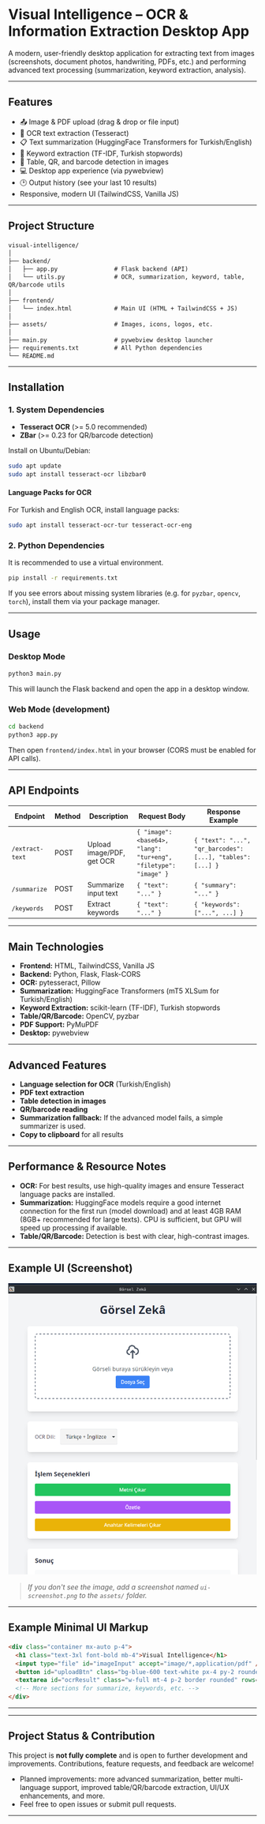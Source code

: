 # Visual Intelligence – OCR & Information Extraction Desktop App

A modern, user-friendly desktop application for extracting text from images (screenshots, document photos, handwriting, PDFs, etc.) and performing advanced text processing (summarization, keyword extraction, analysis).

---

## Features

- 📤 Image & PDF upload (drag & drop or file input)
- 📝 OCR text extraction (Tesseract)
- 📋 Text summarization (HuggingFace Transformers for Turkish/English)
- 🔑 Keyword extraction (TF-IDF, Turkish stopwords)
- 🧠 Table, QR, and barcode detection in images
- 💻 Desktop app experience (via pywebview)
- 🕑 Output history (see your last 10 results)
- Responsive, modern UI (TailwindCSS, Vanilla JS)

---

## Project Structure

```
visual-intelligence/
│
├── backend/
│   ├── app.py                # Flask backend (API)
│   └── utils.py              # OCR, summarization, keyword, table, QR/barcode utils
│
├── frontend/
│   └── index.html            # Main UI (HTML + TailwindCSS + JS)
│
├── assets/                   # Images, icons, logos, etc.
│
├── main.py                   # pywebview desktop launcher
├── requirements.txt          # All Python dependencies
└── README.md
```

---

## Installation

### 1. System Dependencies
- **Tesseract OCR** (>= 5.0 recommended)
- **ZBar** (>= 0.23 for QR/barcode detection)

Install on Ubuntu/Debian:
```bash
sudo apt update
sudo apt install tesseract-ocr libzbar0
```

#### Language Packs for OCR
For Turkish and English OCR, install language packs:
```bash
sudo apt install tesseract-ocr-tur tesseract-ocr-eng
```

### 2. Python Dependencies
It is recommended to use a virtual environment.
```bash
pip install -r requirements.txt
```

If you see errors about missing system libraries (e.g. for `pyzbar`, `opencv`, `torch`), install them via your package manager.

---

## Usage

### Desktop Mode
```bash
python3 main.py
```
This will launch the Flask backend and open the app in a desktop window.

### Web Mode (development)
```bash
cd backend
python3 app.py
```
Then open `frontend/index.html` in your browser (CORS must be enabled for API calls).

---

## API Endpoints

| Endpoint         | Method | Description                  | Request Body                        | Response Example           |
|------------------|--------|------------------------------|-------------------------------------|----------------------------|
| `/extract-text`  | POST   | Upload image/PDF, get OCR    | `{ "image": <base64>, "lang": "tur+eng", "filetype": "image" }` | `{ "text": "...", "qr_barcodes": [...], "tables": [...] }` |
| `/summarize`     | POST   | Summarize input text         | `{ "text": "..." }`                | `{ "summary": "..." }`    |
| `/keywords`      | POST   | Extract keywords             | `{ "text": "..." }`                | `{ "keywords": ["...", ...] }` |

---

## Main Technologies
- **Frontend:** HTML, TailwindCSS, Vanilla JS
- **Backend:** Python, Flask, Flask-CORS
- **OCR:** pytesseract, Pillow
- **Summarization:** HuggingFace Transformers (mT5 XLSum for Turkish/English)
- **Keyword Extraction:** scikit-learn (TF-IDF), Turkish stopwords
- **Table/QR/Barcode:** OpenCV, pyzbar
- **PDF Support:** PyMuPDF
- **Desktop:** pywebview

---

## Advanced Features
- **Language selection for OCR** (Turkish/English)
- **PDF text extraction**
- **Table detection in images**
- **QR/barcode reading**
- **Summarization fallback:** If the advanced model fails, a simple summarizer is used.
- **Copy to clipboard** for all results

---

## Performance & Resource Notes
- **OCR:** For best results, use high-quality images and ensure Tesseract language packs are installed.
- **Summarization:** HuggingFace models require a good internet connection for the first run (model download) and at least 4GB RAM (8GB+ recommended for large texts). CPU is sufficient, but GPU will speed up processing if available.
- **Table/QR/Barcode:** Detection is best with clear, high-contrast images.

---

## Example UI (Screenshot)

![Visual Intelligence UI Example](assets/ui-screenshot.png)

> _If you don't see the image, add a screenshot named `ui-screenshot.png` to the `assets/` folder._

---

## Example Minimal UI Markup
```html
<div class="container mx-auto p-4">
  <h1 class="text-3xl font-bold mb-4">Visual Intelligence</h1>
  <input type="file" id="imageInput" accept="image/*,application/pdf" />
  <button id="uploadBtn" class="bg-blue-600 text-white px-4 py-2 rounded mt-2">Upload</button>
  <textarea id="ocrResult" class="w-full mt-4 p-2 border rounded" rows="10" placeholder="OCR result will appear here"></textarea>
  <!-- More sections for summarize, keywords, etc. -->
</div>
```

---


---

## Project Status & Contribution

This project is **not fully complete** and is open to further development and improvements. Contributions, feature requests, and feedback are welcome!

- Planned improvements: more advanced summarization, better multi-language support, improved table/QR/barcode extraction, UI/UX enhancements, and more.
- Feel free to open issues or submit pull requests.

--- 
